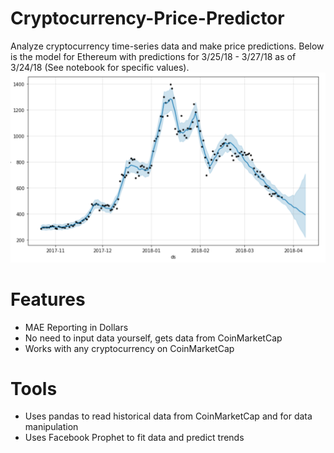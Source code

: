 # Cryptocurrency-Price-Predictor
Analyze cryptocurrency time-series data and make price predictions. Below is the model for Ethereum with predictions for 3/25/18 - 3/27/18 as of 3/24/18 (See notebook for specific values).
![picture](ether_prediction.png)

# Features
- MAE Reporting in Dollars
- No need to input data yourself, gets data from CoinMarketCap
- Works with any cryptocurrency on CoinMarketCap

# Tools
- Uses pandas to read historical data from CoinMarketCap and for data manipulation
- Uses Facebook Prophet to fit data and predict trends
